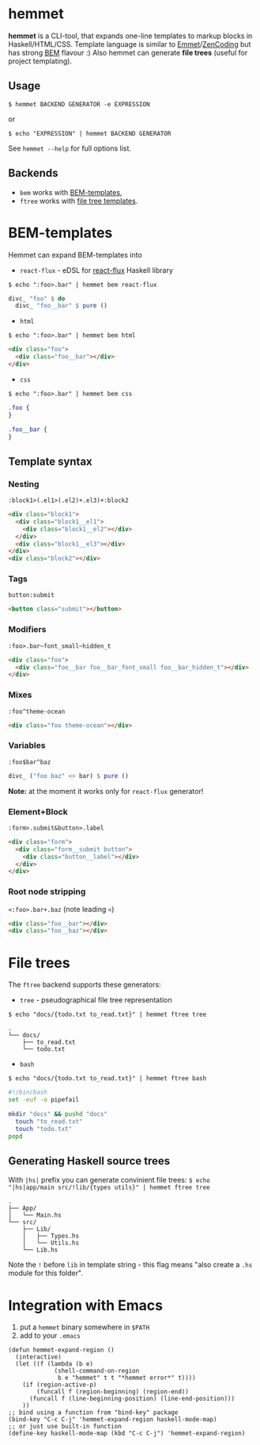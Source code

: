 # hemmet

**hemmet** is a CLI-tool, that expands one-line templates to markup blocks in
Haskell/HTML/CSS. Template language is similar to [Emmet](http://emmet.io/)/[ZenCoding](http://www.456bereastreet.com/archive/200909/write_html_and_css_quicker_with_with_zen_coding/)
but has strong [BEM](https://bem.info/) flavour :) Also hemmet can generate **file trees** (useful for project templating).

## Usage

`$ hemmet BACKEND GENERATOR -e EXPRESSION`

or

`$ echo "EXPRESSION" | hemmet BACKEND GENERATOR`

See `hemmet --help` for full options list.

## Backends

- `bem` works with [BEM-templates](#bem-templates),
- `ftree` works with [file tree templates](#file-trees).

# BEM-templates

Hemmet can expand BEM-templates into

- `react-flux` - eDSL for [react-flux](https://bitbucket.org/s9gf4ult/react-flux) Haskell library

`$ echo ":foo>.bar" | hemmet bem react-flux`
```haskell
divc_ "foo" $ do
  divc_ "foo__bar" $ pure ()
```

- `html`

`$ echo ":foo>.bar" | hemmet bem html`
```html
<div class="foo">
  <div class="foo__bar"></div>
</div>
```

- `css`

`$ echo ":foo>.bar" | hemmet bem css`
```css
.foo {
}

.foo__bar {
}
```

## Template syntax

### Nesting

`:block1>(.el1>(.el2)+.el3)+:block2`

```html
<div class="block1">
  <div class="block1__el1">
    <div class="block1__el2"></div>
  </div>
  <div class="block1__el3"></div>
</div>
<div class="block2"></div>
```

### Tags

`button:submit`

```html
<button class="submit"></button>
```

### Modifiers

`:foo>.bar~font_small~hidden_t`

```html
<div class="foo">
  <div class="foo__bar foo__bar_font_small foo__bar_hidden_t"></div>
</div>
```

### Mixes

`:foo^theme-ocean`

```html
<div class="foo theme-ocean"></div>
```

### Variables

`:foo$bar^baz`

```haskell
divc_ ("foo baz" <> bar) $ pure ()
```

**Note:** at the moment it works only for `react-flux` generator!

### Element+Block

`:form>.submit&button>.label`

```html
<div class="form">
  <div class="form__submit button">
    <div class="button__label"></div>
  </div>
</div>
```

### Root node stripping

`<:foo>.bar+.baz` (note leading `<`)

```html
<div class="foo__bar"></div>
<div class="foo__baz"></div>
```

# File trees

The `ftree` backend supports these generators:

- `tree` - pseudographical file tree representation

`$ echo "docs/{todo.txt to_read.txt}" | hemmet ftree tree`
```
.
└── docs/
    ├── to_read.txt
    └── todo.txt
```

- `bash`

`$ echo "docs/{todo.txt to_read.txt}" | hemmet ftree bash`
```bash
#!/bin/bash
set -euf -o pipefail

mkdir "docs" && pushd "docs"
  touch "to_read.txt"
  touch "todo.txt"
popd
```

## Generating Haskell source trees

With `|hs|` prefix you can generate convinient file trees:
`$ echo "|hs|app/main src/!lib/{types utils}" | hemmet ftree tree`
```
.
├── App/
│   └── Main.hs
└── src/
    ├── Lib/
    │   ├── Types.hs
    │   └── Utils.hs
    └── Lib.hs
```

Note the `!` before `lib` in template string - this flag means "also create a `.hs` module for this folder".

# Integration with Emacs

1. put a `hemmet` binary somewhere in `$PATH`
1. add to your `.emacs`
```elisp
(defun hemmet-expand-region ()
  (interactive)
  (let ((f (lambda (b e)
             (shell-command-on-region
              b e "hemmet" t t "*hemmet error*" t))))
    (if (region-active-p)
        (funcall f (region-beginning) (region-end))
      (funcall f (line-beginning-position) (line-end-position)))
    ))
;; bind using a function from "bind-key" package
(bind-key "C-c C-j" 'hemmet-expand-region haskell-mode-map)
;; or just use built-in function
(define-key haskell-mode-map (kbd "C-c C-j") 'hemmet-expand-region)
```
